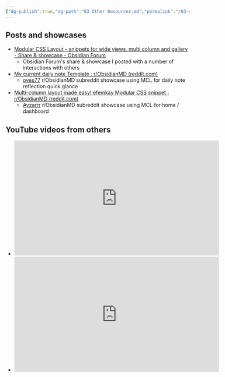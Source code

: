 ```yaml
---
{"dg-publish":true,"dg-path":"03 Other Resources.md","permalink":"/03-other-resources/","title":"Other Resources","noteIcon":""}
---
```



## Posts and showcases
- [Modular CSS Layout - snippets for wide views, multi column and gallery - Share & showcase - Obsidian Forum](https://forum.obsidian.md/t/modular-css-layout-snippets-for-wide-views-multi-column-and-gallery/40534)
	- Obsidian Forum's share & showcase I posted with a number of interactions with others
- [My current daily note Template : r/ObsidianMD (reddit.com)](https://www.reddit.com/r/ObsidianMD/comments/16zvszv/my_current_daily_note_template/)
	- [oyes77](https://www.reddit.com/user/oyes77/) r/ObsidianMD subreddit showcase using MCL for daily note reflection quick glance
- [Multi-column layout made easy! efemkay Modular CSS snippet : r/ObsidianMD (reddit.com)](https://www.reddit.com/r/ObsidianMD/comments/15xgrpc/multicolumn_layout_made_easy_efemkay_modular_css/)
	- [Ayzarrr](https://www.reddit.com/user/Ayzarrr/) r/ObsidianMD subreddit showcase using MCL for home / dashboard


## YouTube videos from others
- <iframe width="560" height="315" src="https://www.youtube.com/embed/uSCsWppTFHs?si=RkD6JWF8fjXEhNgg" title="YouTube video player" frameborder="0" allow="accelerometer; autoplay; clipboard-write; encrypted-media; gyroscope; picture-in-picture; web-share" allowfullscreen></iframe>
- <iframe width="560" height="315" src="https://www.youtube.com/embed/sEogbW4UGYo?si=n19komqkZtJHlUkK" title="YouTube video player" frameborder="0" allow="accelerometer; autoplay; clipboard-write; encrypted-media; gyroscope; picture-in-picture; web-share" allowfullscreen></iframe>
